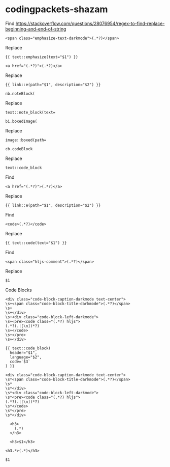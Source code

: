 # codingpackets-shazam

Find
https://stackoverflow.com/questions/28076954/regex-to-find-replace-beginning-and-end-of-string
```
<span class="emphasize-text-darkmode">(.*?)</span>
```

Replace
```
{{ text::emphasize(text="$1") }}
```

```
<a href="(.*?)">(.*?)</a>
```

Replace
```
{{ link::e(path="$1", description="$2") }}
```

```
nb.noteBlock(
```

Replace
```
text::note_block(text=
```

```
bi.boxedImage(
```

Replace
```
image::boxed(path=
```

```
cb.codeBlock
```

Replace
```
text::code_block
```

Find
```
<a href="(.*?)">(.*?)</a>
```

Replace
```
{{ link::e(path="$1", description="$2") }}
```

Find
```
<code>(.*?)</code>
```

Replace
```
{{ text::code(text="$1") }}
```

Find 
```
<span class="hljs-comment">(.*?)</span>
```

Replace
```
$1
```

Code Blocks
```
<div class="code-block-caption-darkmode text-center">
\s+<span class="code-block-title-darkmode">(.*?)</span>
\s+
\s+</div>
\s+<div class="code-block-left-darkmode">
\s+<pre><code class="(.*?) hljs">
(.*?(.|[\n])*?)
\s+</code>
\s+</pre>
\s+</div>
```

```
{{ text::code_block(
  header="$1",
  language="$2",
  code=`$3`
) }}

```


```
<div class="code-block-caption-darkmode text-center">
\s*<span class="code-block-title-darkmode">(.*?)</span>
\s*
\s*</div>
\s*<div class="code-block-left-darkmode">
\s*<pre><code class="(.*?) hljs">
(.*?(.|[\n])*?)
\s*</code>
\s*</pre>
\s*</div>
```


```
  <h3>
    (.*)
  </h3>
```

```
  <h3>$1</h3>
```

```
<h3.*>(.*)</h3>
```

```
$1
```